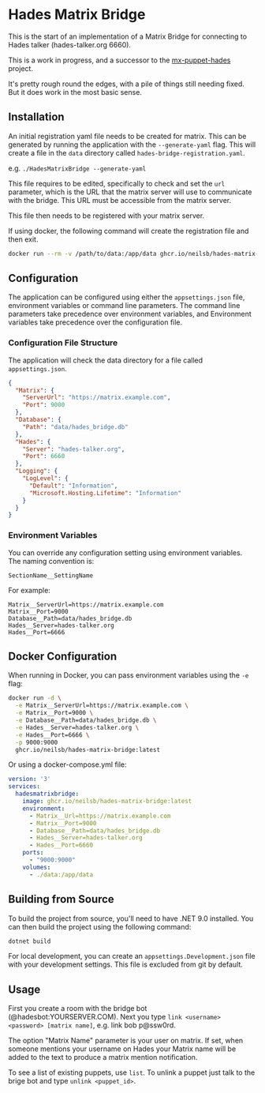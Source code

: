 # Hades Matrix Bridge

This is the start of an implementation of a Matrix Bridge for connecting to Hades talker (hades-talker.org 6660).  

This is a work in progress, and a successor to the [mx-puppet-hades](hhttps://github.com/neilsb/mx-puppet-hades) project.

It's pretty rough round the edges, with a pile of things still needing fixed.  But it does work in the most basic sense.

## Installation
An initial registration yaml file needs to be created for matrix.  This can be generated by running the application with the `--generate-yaml` flag.  This will create a file in the `data` directory called `hades-bridge-registration.yaml`.  

e.g. `./HadesMatrixBridge --generate-yaml`

This file requires to be edited, specifically to check and set the `url` parameter, which is the URL that the matrix server will use to communicate with the bridge.  This URL must be accessible from the matrix server.

This file then needs to be registered with your matrix server.  

If using docker, the following command will create the registration file and then exit.

```bash
docker run --rm -v /path/to/data:/app/data ghcr.io/neilsb/hades-matrix-bridge:latest --generate-yaml
```

## Configuration

The application can be configured using either the `appsettings.json` file, environment variables or command line parameters. The command line parameters take precedence over environment variables, and Environment variables take precedence over the configuration file.

### Configuration File Structure

The application will check the data directory for a file called `appsettings.json`. 

```json
{
  "Matrix": {
    "ServerUrl": "https://matrix.example.com",
    "Port": 9000
  },
  "Database": {
    "Path": "data/hades_bridge.db"
  },
  "Hades": {
    "Server": "hades-talker.org",
    "Port": 6660
  },
  "Logging": {
    "LogLevel": {
      "Default": "Information",
      "Microsoft.Hosting.Lifetime": "Information"
    }
  }
}
```
### Environment Variables

You can override any configuration setting using environment variables. The naming convention is:

```
SectionName__SettingName
```

For example:

```
Matrix__ServerUrl=https://matrix.example.com
Matrix__Port=9000
Database__Path=data/hades_bridge.db
Hades__Server=hades-talker.org
Hades__Port=6666
```

## Docker Configuration

When running in Docker, you can pass environment variables using the `-e` flag:

```bash
docker run -d \
  -e Matrix__ServerUrl=https://matrix.example.com \
  -e Matrix__Port=9000 \
  -e Database__Path=data/hades_bridge.db \
  -e Hades__Server=hades-talker.org \
  -e Hades__Port=6666 \
  -p 9000:9000 
  ghcr.io/neilsb/hades-matrix-bridge:latest
```

Or using a docker-compose.yml file:

```yaml
version: '3'
services:
  hadesmatrixbridge:
    image: ghcr.io/neilsb/hades-matrix-bridge:latest
    environment:
      - Matrix__Url=https://matrix.example.com
      - Matrix__Port=9000
      - Database__Path=data/hades_bridge.db
      - Hades__Server=hades-talker.org
      - Hades__Port=6660
    ports:
      - "9000:9000"
    volumes:
      - ./data:/app/data
```

## Building from Source

To build the project from source, you'll need to have .NET 9.0 installed. You can then build the project using the following command:

```bash
dotnet build
```

For local development, you can create an `appsettings.Development.json` file with your development settings. This file is excluded from git by default.

## Usage
First you create a room with the bridge bot (@hadesbot:YOURSERVER.COM). Next you type `link <username> <password> [matrix name]`, e.g. link bob p@ssw0rd.

The option "Matrix Name" parameter is your user on matrix. If set, when someone mentions your username on Hades your Matrix name will be added to the text to produce a matrix mention notification.

To see a list of existing puppets, use `list`.  To unlink a puppet just talk to the brige bot and type `unlink <puppet_id>`.